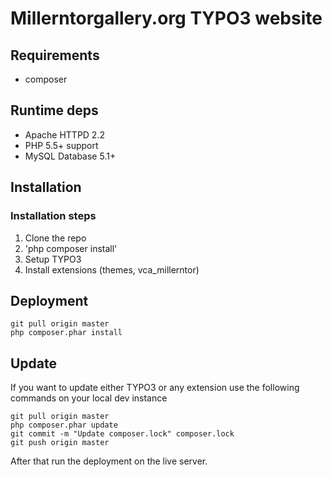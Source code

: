 # Millerntorgallery.org TYPO3 website



## Requirements


* composer

## Runtime deps

* Apache HTTPD 2.2
* PHP 5.5+ support 
* MySQL Database 5.1+


## Installation

### Installation steps

1. Clone the repo
2. 'php composer install'
3. Setup TYPO3 
4. Install extensions (themes, vca_millerntor)


## Deployment

```
git pull origin master
php composer.phar install
```

## Update

If you want to update either TYPO3 or any extension use the following commands on your local dev instance

```
git pull origin master
php composer.phar update
git commit -m "Update composer.lock" composer.lock
git push origin master
```

After that run the deployment on the live server.




